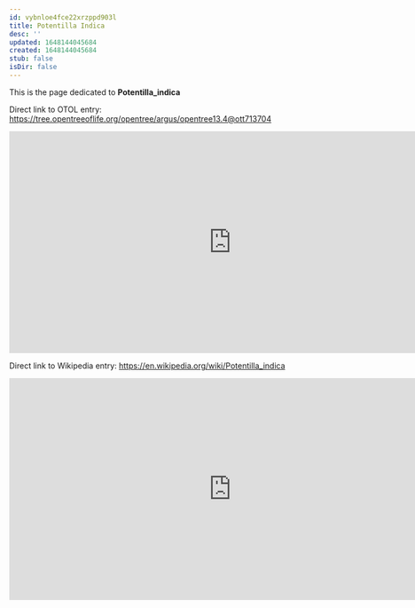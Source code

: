 ```yaml
---
id: vybnloe4fce22xrzppd903l
title: Potentilla Indica
desc: ''
updated: 1648144045684
created: 1648144045684
stub: false
isDir: false
---
```

This is the page dedicated to **Potentilla_indica**


Direct link to OTOL entry: https://tree.opentreeoflife.org/opentree/argus/opentree13.4@ott713704



<html>
    <body>
    <iframe src="https://tree.opentreeoflife.org/opentree/argus/opentree13.4@ott713704"
    width="800" height="400" frameborder="0" allowfullscreen> </iframe>
    </body>
</html>
    


Direct link to Wikipedia entry: https://en.wikipedia.org/wiki/Potentilla_indica



<html>
    <body>
    <iframe src="https://en.wikipedia.org/wiki/Potentilla_indica"
    width="800" height="400" frameborder="0" allowfullscreen> </iframe>
    </body>
</html>
    
